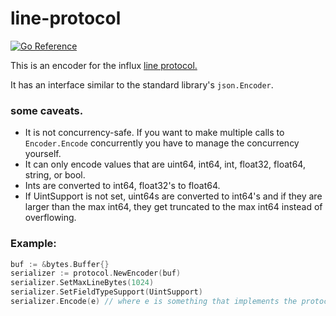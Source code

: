 # line-protocol

[![Go Reference](https://pkg.go.dev/badge/github.com/influxdata/line-protocol/v2.svg)](https://pkg.go.dev/github.com/influxdata/line-protocol/v2)

This is an encoder for the influx [line protocol.](https://docs.influxdata.com/influxdb/latest/reference/syntax/line-protocol/)

It has an interface similar to the standard library's `json.Encoder`.


### some caveats.
- It is not concurrency-safe.  If you want to make multiple calls to `Encoder.Encode` concurrently you have to manage the concurrency yourself.
- It can only encode values that are uint64, int64, int, float32, float64, string, or bool. 
- Ints are converted to int64, float32's to float64.
- If UintSupport is not set, uint64s are converted to int64's and if they are larger than the max int64, they get truncated to the max int64 instead of overflowing.


### Example:
```go
buf := &bytes.Buffer{}
serializer := protocol.NewEncoder(buf)
serializer.SetMaxLineBytes(1024)
serializer.SetFieldTypeSupport(UintSupport)
serializer.Encode(e) // where e is something that implements the protocol.Metric interface
```
